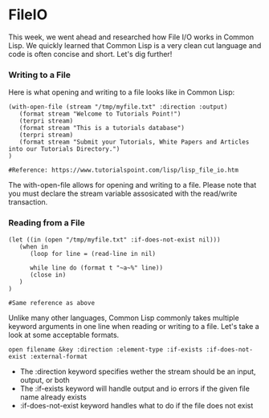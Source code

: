 # FileIO

This week, we went ahead and researched how File I/O works in Common Lisp. We quickly learned that Common Lisp is a very clean cut language
and code is often concise and short. Let's dig further!

### Writing to a File
Here is what opening and writing to a file looks like in Common Lisp: 
```
(with-open-file (stream "/tmp/myfile.txt" :direction :output)
   (format stream "Welcome to Tutorials Point!")
   (terpri stream)
   (format stream "This is a tutorials database")
   (terpri stream)
   (format stream "Submit your Tutorials, White Papers and Articles into our Tutorials Directory.")
)

#Reference: https://www.tutorialspoint.com/lisp/lisp_file_io.htm
```
The with-open-file allows for opening and writing to a file. Please note that you must declare the stream 
variable assosicated with the read/write transaction. 

### Reading from a File 
```
(let ((in (open "/tmp/myfile.txt" :if-does-not-exist nil)))
   (when in
      (loop for line = (read-line in nil)
      
      while line do (format t "~a~%" line))
      (close in)
   )
)

#Same reference as above
```
Unlike many other languages, Common Lisp commonly takes multiple keyword arguments in one line when reading or writing to a file. 
Let's take a look at some acceptable formats. 
```
open filename &key :direction :element-type :if-exists :if-does-not-exist :external-format
```
* The :direction keyword specifies wether the stream should be an input, output, or both
* The :if-exists keyword will handle output and io errors if the given file name already exists 
* :if-does-not-exist keyword handles what to do if the file does not exist 
